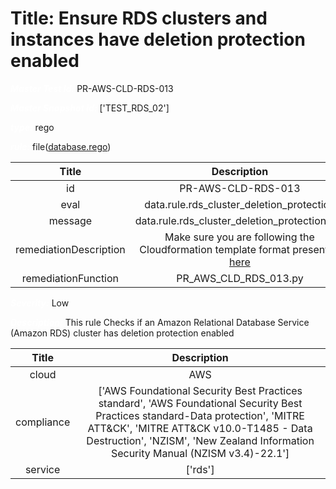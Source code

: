 



# Title: Ensure RDS clusters and instances have deletion protection enabled


***<font color="white">Master Test Id:</font>*** PR-AWS-CLD-RDS-013

***<font color="white">Master Snapshot Id:</font>*** ['TEST_RDS_02']

***<font color="white">type:</font>*** rego

***<font color="white">rule:</font>*** file([database.rego])  
  
  
  
  

|Title|Description|
| :---: | :---: |
|id|PR-AWS-CLD-RDS-013|
|eval|data.rule.rds_cluster_deletion_protection|
|message|data.rule.rds_cluster_deletion_protection_err|
|remediationDescription|Make sure you are following the Cloudformation template format presented <a href='https://docs.aws.amazon.com/AWSCloudFormation/latest/UserGuide/aws-resource-rds-dbcluster.html' target='_blank'>here</a>|
|remediationFunction|PR_AWS_CLD_RDS_013.py|


***<font color="white">Severity:</font>*** Low

***<font color="white">Description:</font>*** This rule Checks if an Amazon Relational Database Service (Amazon RDS) cluster has deletion protection enabled  
  
  

|Title|Description|
| :---: | :---: |
|cloud|AWS|
|compliance|['AWS Foundational Security Best Practices standard', 'AWS Foundational Security Best Practices standard-Data protection', 'MITRE ATT&CK', 'MITRE ATT&CK v10.0-T1485 - Data Destruction', 'NZISM', 'New Zealand Information Security Manual (NZISM v3.4)-22.1']|
|service|['rds']|



[database.rego]: https://github.com/prancer-io/prancer-compliance-test/tree/master/aws/cloud/database.rego
